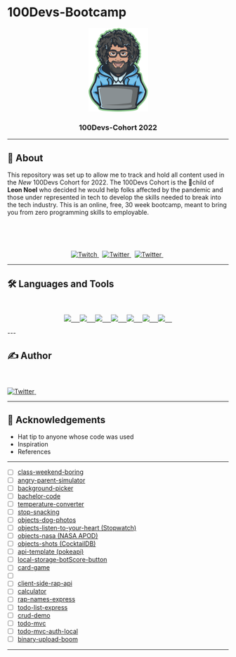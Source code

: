 # 100Devs-Bootcamp

<p align="center">
  <a href="" rel="noopener">
 <img width=135px height=190px src="logo.png" alt="Project logo"></a>
</p>

<h3 align="center">100Devs-Cohort 2022</h3>

---

## 🧐 About <a name = "100Devs 2022 Cohort"></a>

This repository was set up to allow me to track and hold all content used in the _New_ 100Devs Cohort for 2022. The 100Devs Cohort is the 🧠child of **Leon Noel** who decided he would help folks affected by the pandemic and those under represented in tech to develop the skills needed to break into the tech industry. This is an online, free, 30 week bootcamp, meant to bring you from zero programming skills to employable.

<br>
<br>
<br>

<p align="center">
  <a href="https://www.twitch.tv/learnwithleon" target="_blank">
          <img height="20"  src="https://img.shields.io/badge/-@Learn%20With%20Leon-772ce8?style=plastic&labelColor=black&logo=twitch&logoColor=white&logoWidth=17" alt="Twitch">
      </a>&nbsp;
  <a href="https://twitter.com/leonnoel" target="_blank">
          <img height="20"  src="https://img.shields.io/badge/-@Leon%20Noel-1b92db?style=plastic&labelColor=black&logo=twitter&logoColor=white&logoWidth=17" alt="Twitter">
      </a>&nbsp;
  <a href="https://www.youtube.com/channel/UCGiRSHBdWuCgjgmPPz_13xw" target="_blank">
          <img height="20"  src="https://img.shields.io/badge/-@Leon%20Noel-ff0000?style=plastic&labelColor=black&logo=youtube&logoColor=white&logoWidth=17" alt="Twitter">
      </a>&nbsp;
</p>

---

## 🛠 Languages and Tools

<br>

<p align="center">
  <a href="https://skillicons.dev">
    <img src="https://skills.thijs.gg/icons?i=html"/>&nbsp;&nbsp;&nbsp;&nbsp;
    <img src="https://skills.thijs.gg/icons?i=css" />&nbsp;&nbsp;&nbsp;&nbsp;
    <img src="https://skills.thijs.gg/icons?i=js" />&nbsp;&nbsp;&nbsp;&nbsp;
    <img src="https://skills.thijs.gg/icons?i=react" />&nbsp;&nbsp;&nbsp;&nbsp;
    <img src="https://skills.thijs.gg/icons?i=nodejs" />&nbsp;&nbsp;&nbsp;&nbsp;
    <img src="https://skills.thijs.gg/icons?i=express" />&nbsp;&nbsp;&nbsp;&nbsp;
    <img src="https://skills.thijs.gg/icons?i=mongo" />&nbsp;&nbsp;&nbsp;&nbsp;
  </a>
</p>
---

## ✍️ Author

<br>
<br>

<a href="https://github.com/rayanthoney" target="_blank">
          <img height="30"  src="https://img.shields.io/badge/-@Ray%20Anthoney-24292f?style=plastic&labelColor=purple&logo=github&logoColor=white&logoWidth=17" alt="Twitter">
      </a>&nbsp;

---

## 🎉 Acknowledgements <a name = "acknowledgement"></a>

- Hat tip to anyone whose code was used
- Inspiration
- References
---

- [ ] [class-weekend-boring]()
- [ ] [angry-parent-simulator]()
- [ ] [background-picker]()
- [ ] [bachelor-code]()
- [ ] [temperature-converter]()
- [ ] [stop-snacking]()
- [ ] [objects-dog-photos]()
- [ ] [objects-listen-to-your-heart (Stopwatch)]()
- [ ] [objects-nasa (NASA APOD)]()
- [ ] [objects-shots (CocktailDB)]()
- [ ] [api-template (pokeapi)]()
- [ ] [local-storage-botScore-button]()
- [ ] [card-game]()
- [ ] []()
- [ ] [client-side-rap-api]()
- [ ] [calculator]()
- [ ] [rap-names-express]()
- [ ] [todo-list-express]()
- [ ] [crud-demo]()
- [ ] [todo-mvc]()
- [ ] [todo-mvc-auth-local]()
- [ ] [binary-upload-boom]()
---

